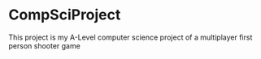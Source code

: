 # CompSciProject



This project is my A-Level computer science project of a multiplayer first person shooter game 
